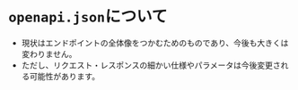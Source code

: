 # `openapi.json`について
- 現状はエンドポイントの全体像をつかむためのものであり、今後も大きくは変わりません。
- ただし、リクエスト・レスポンスの細かい仕様やパラメータは今後変更される可能性があります。
